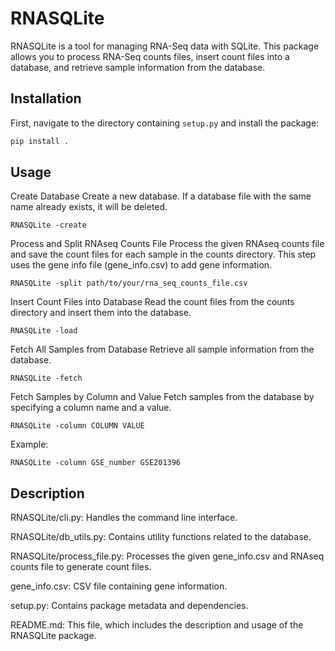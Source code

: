# RNASQLite

RNASQLite is a tool for managing RNA-Seq data with SQLite. This package allows you to process RNA-Seq counts files, insert count files into a database, and retrieve sample information from the database.

## Installation

First, navigate to the directory containing `setup.py` and install the package:

```bash
pip install .
```
## Usage
Create Database
Create a new database. If a database file with the same name already exists, it will be deleted.
```
RNASQLite -create
```
Process and Split RNAseq Counts File
Process the given RNAseq counts file and save the count files for each sample in the counts directory. This step uses the gene info file (gene_info.csv) to add gene information.
```
RNASQLite -split path/to/your/rna_seq_counts_file.csv
```
Insert Count Files into Database
Read the count files from the counts directory and insert them into the database.
```
RNASQLite -load
```
Fetch All Samples from Database
Retrieve all sample information from the database.
```
RNASQLite -fetch
```
Fetch Samples by Column and Value
Fetch samples from the database by specifying a column name and a value.
```
RNASQLite -column COLUMN VALUE
```
Example:
```
RNASQLite -column GSE_number GSE201396
```
## Description
RNASQLite/cli.py: Handles the command line interface.

RNASQLite/db_utils.py: Contains utility functions related to the database.

RNASQLite/process_file.py: Processes the given gene_info.csv and RNAseq counts file to generate count files.

gene_info.csv: CSV file containing gene information.

setup.py: Contains package metadata and dependencies.

README.md: This file, which includes the description and usage of the RNASQLite package.
